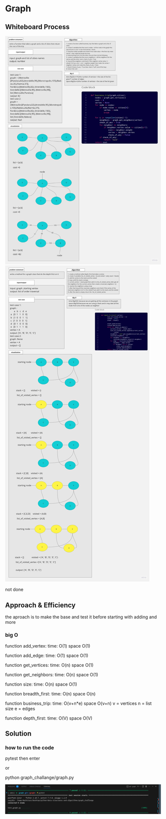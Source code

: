 # Graph

## Whiteboard Process

![Whiteboard_business_trip](./images/whiteborad1.jpg)
![Whiteboard_depth_first](./images/whiteborad2.jpg)


not done

## Approach & Efficiency
the aproach is to make the base and test it before starting with adding and more

### big O

function add_vertex:
time: O(1)
space O(1)

function add_edge:
time: O(1)
space O(1)

function get_vertices:
time: O(n)
space O(1)

function get_neighbors:
time: O(n)
space O(1)

function size:
time: O(n)
space O(1)

function breadth_first:
time: O(n)
space O(n)

function business_trip:
time: O(v+n*e)
space O(v+n)
v = vertices
n = list size
e = edges

function depth_first:
time: O(V)
space O(V)

## Solution

### how to run the code

pytest then enter

or

python graph_challange/graph.py

![example](./images/solution.png)
